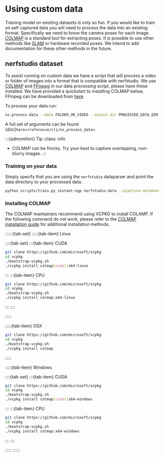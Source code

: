 # Using custom data

Training model on existing datasets is only so fun. If you would like to train on self captured data you will need to process the data into an existing format. Specifically we need to know the camera poses for each image. [COLMAP](https://github.com/colmap/colmap) is a standard tool for extracting poses. It is possible to use other methods like [SLAM](https://en.wikipedia.org/wiki/Simultaneous_localization_and_mapping) or hardware recorded poses. We intend to add documentation for these other methods in the future.

## nerfstudio dataset

To assist running on custom data we have a script that will process a video or folder of images into a format that is compatible with nerfstudio. We use [COLMAP](https://colmap.github.io) and [FFmpeg](https://ffmpeg.org/download.html) in our data processing script, please have these installed. We have provided a quickstart to installing COLMAP below, FFmpeg can be downloaded from [here](https://ffmpeg.org/download.html)

To process your data run:

```bash
ns-process-data --data FOLDER_OR_VIDEO --output-dir PROCESSED_DATA_DIR
```

A full set of arguments can be found {doc}`here</reference/cli/ns_process_data>`.

:::{admonition} Tip
:class: info

- COLMAP can be finicky. Try your best to capture overlapping, non-blurry images.
  :::

### Training on your data

Simply specify that you are using the `nerfstudio` dataparser and point the data directory to your processed data.

```bash
python scripts/train.py instant-ngp nerfstudio-data --pipeline.datamanager.dataparser.data-directory PROCESSED_DATA_DIR
```

### Installing COLMAP

The COLMAP maintainers recommend using VCPKG to install COLAMP. If the following command do not work, please refer to the [COLMAP installation guide](https://colmap.github.io/install.html) for additional installation methods.

::::::{tab-set}
:::::{tab-item} Linux

::::{tab-set}
:::{tab-item} CUDA

```bash
git clone https://github.com/microsoft/vcpkg
cd vcpkg
./bootstrap-vcpkg.sh
./vcpkg install colmap[cuda]:x64-linux
```

:::
:::{tab-item} CPU

```bash
git clone https://github.com/microsoft/vcpkg
cd vcpkg
./bootstrap-vcpkg.sh
./vcpkg install colmap:x64-linux
```

:::
::::

:::::

:::::{tab-item} OSX

```bash
git clone https://github.com/microsoft/vcpkg
cd vcpkg
./bootstrap-vcpkg.sh
./vcpkg install colmap
```

:::::

:::::{tab-item} Windows

::::{tab-set}
:::{tab-item} CUDA

```bash
git clone https://github.com/microsoft/vcpkg
cd vcpkg
./bootstrap-vcpkg.sh
./vcpkg install colmap[cuda]:x64-windows
```

:::
:::{tab-item} CPU

```bash
git clone https://github.com/microsoft/vcpkg
cd vcpkg
./bootstrap-vcpkg.sh
./vcpkg install colmap:x64-windows
```

:::
::::

:::::
::::::
